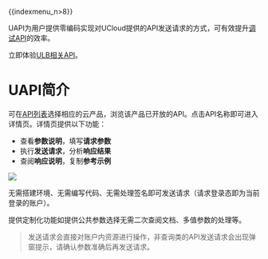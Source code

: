 {{indexmenu_n>8}}

UAPI为用户提供零编码实现对UCloud提供的API发送请求的方式，可有效提升[调试API](https://console.ucloud.cn/uapi/ucloudapi)的效率。

立即体验[ULB相关API](https://console.ucloud.cn/uapi/product?id=ulb)。


# UAPI简介

可在[API列表](https://console.ucloud.cn/uapi/ucloudapi)选择相应的云产品，浏览该产品已开放的API。点击API名称即可进入详情页。详情页提供以下功能：
* 查看**参数说明**，填写**请求参数**
* 执行**发送请求**，分析**响应结果**
* 查阅**响应说明**，复制**参考示例**

![](https://static.ucloud.cn/81a9174814da46fa93602a3025e2a35a.gif)

无需搭建环境、无需编写代码、无需处理签名即可发送请求（请求登录态即为当前登录的账户）。

提供定制化功能如提供公共参数选择无需二次查阅文档、多值参数的处理等。

> 发送请求会直接对账户内资源进行操作，非查询类的API发送请求会出现弹窗提示，请确认参数准确后再发送请求。

